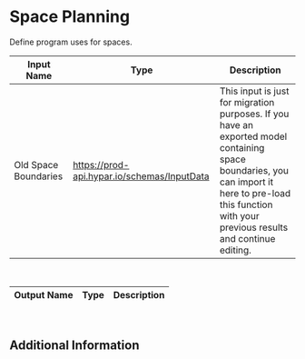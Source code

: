 

# Space Planning

Define program uses for spaces.

|Input Name|Type|Description|
|---|---|---|
|Old Space Boundaries|https://prod-api.hypar.io/schemas/InputData|This input is just for migration purposes. If you have an exported model containing space boundaries, you can import it here to pre-load this function with your previous results and continue editing.|


<br>

|Output Name|Type|Description|
|---|---|---|


<br>

## Additional Information



































